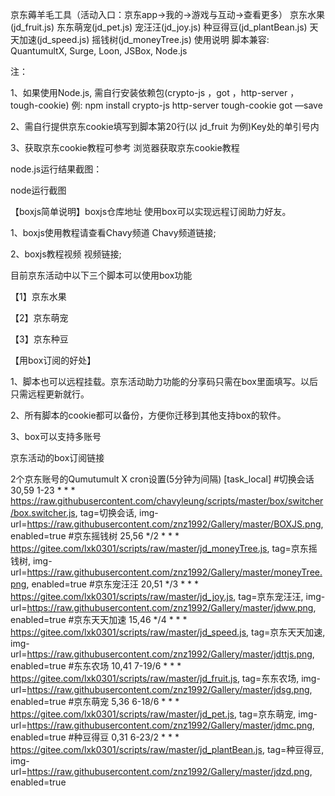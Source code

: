 京东薅羊毛工具（活动入口：京东app->我的->游戏与互动->查看更多）
京东水果(jd_fruit.js)
东东萌宠(jd_pet.js)
宠汪汪(jd_joy.js)
种豆得豆(jd_plantBean.js)
天天加速(jd_speed.js)
摇钱树(jd_moneyTree.js)
使用说明
脚本兼容: QuantumultX, Surge, Loon, JSBox, Node.js

注：

1、如果使用Node.js, 需自行安装依赖包(crypto-js ，got ，http-server ， tough-cookie) 例: npm install crypto-js http-server tough-cookie got —save

2、需自行提供京东cookie填写到脚本第20行(以 jd_fruit 为例)Key处的单引号内

3、获取京东cookie教程可参考 浏览器获取京东cookie教程

node.js运行结果截图：

node运行截图

【boxjs简单说明】boxjs仓库地址
使用box可以实现远程订阅助力好友。

1、boxjs使用教程请查看Chavy频道 Chavy频道链接;

2、boxjs教程视频 视频链接;

目前京东活动中以下三个脚本可以使用box功能

【1】京东水果

【2】京东萌宠

【3】京东种豆

【用box订阅的好处】

1、脚本也可以远程挂载。京东活动助力功能的分享码只需在box里面填写。以后只需远程更新就行。

2、所有脚本的cookie都可以备份，方便你迁移到其他支持box的软件。

3、box可以支持多账号

京东活动的box订阅链接

2个京东账号的Qumutumult X cron设置(5分钟为间隔)
[task_local]
#切换会话
30,59 1-23 * * * https://raw.githubusercontent.com/chavyleung/scripts/master/box/switcher/box.switcher.js, tag=切换会话, img-url=https://raw.githubusercontent.com/znz1992/Gallery/master/BOXJS.png, enabled=true
#京东摇钱树
25,56 */2 * * * https://gitee.com/lxk0301/scripts/raw/master/jd_moneyTree.js, tag=京东摇钱树, img-url=https://raw.githubusercontent.com/znz1992/Gallery/master/moneyTree.png, enabled=true
#京东宠汪汪
20,51 */3 * * * https://gitee.com/lxk0301/scripts/raw/master/jd_joy.js, tag=京东宠汪汪, img-url=https://raw.githubusercontent.com/znz1992/Gallery/master/jdww.png, enabled=true
#京东天天加速
15,46 */4 * * * https://gitee.com/lxk0301/scripts/raw/master/jd_speed.js, tag=京东天天加速, img-url=https://raw.githubusercontent.com/znz1992/Gallery/master/jdttjs.png, enabled=true
#东东农场
10,41 7-19/6 * * * https://gitee.com/lxk0301/scripts/raw/master/jd_fruit.js, tag=东东农场, img-url=https://raw.githubusercontent.com/znz1992/Gallery/master/jdsg.png, enabled=true
#京东萌宠
5,36 6-18/6 * * * https://gitee.com/lxk0301/scripts/raw/master/jd_pet.js, tag=京东萌宠, img-url=https://raw.githubusercontent.com/znz1992/Gallery/master/jdmc.png, enabled=true
#种豆得豆
0,31 6-23/2 * * * https://gitee.com/lxk0301/scripts/raw/master/jd_plantBean.js, tag=种豆得豆, img-url=https://raw.githubusercontent.com/znz1992/Gallery/master/jdzd.png, enabled=true